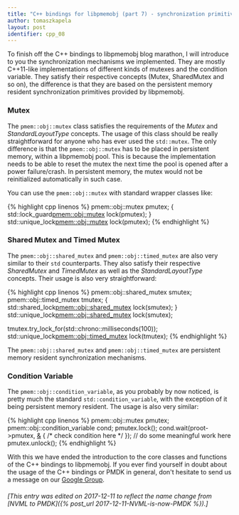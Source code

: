```yaml
---
title: "C++ bindings for libpmemobj (part 7) - synchronization primitives"
author: tomaszkapela
layout: post
identifier: cpp_08
---
```


To finish off the C++ bindings to libpmemobj blog marathon, I will introduce to
you the synchronization mechanisms we implemented. They are mostly C++11-like
implementations of different kinds of mutexes and the condition variable. They
satisfy their respective concepts (Mutex, SharedMutex and so on), the difference
is that they are based on the persistent memory resident synchronization
primitives provided by libpmemobj.

### Mutex

The `pmem::obj::mutex` class satisfies the requirements of the _Mutex_ and
_StandardLayoutType_ concepts. The usage of this class should be really
straightforward for anyone who has ever used the `std::mutex`. The only
difference is that the `pmem::obj::mutex` has to be placed in persistent memory,
within a libpmemobj pool. This is because the implementation needs to be able to
reset the mutex the next time the pool is opened after a power failure/crash.
In persistent memory, the mutex would not be reinitialized automatically in
such case.

You can use the `pmem::obj::mutex` with standard wrapper classes like:

{% highlight cpp linenos %}
pmem::obj::mutex pmutex;
{
  std::lock_guard<pmem::obj::mutex> lock(pmutex);
}
std::unique_lock<pmem::obj::mutex> lock(pmutex);
{% endhighlight %}

### Shared Mutex and Timed Mutex

The `pmem::obj::shared_mutex` and `pmem::obj::timed_mutex` are also very similar
to their `std` counterparts. They also satisfy their respective _SharedMutex_
and _TimedMutex_ as well as the _StandardLayoutType_ concepts. Their usage is
also very straightforward:

{% highlight cpp linenos %}
pmem::obj::shared_mutex smutex;
pmem::obj::timed_mutex tmutex;
{
  std::shared_lock<pmem::obj::shared_mutex> lock(smutex);
}
std::unique_lock<pmem::obj::shared_mutex> lock(smutex);

tmutex.try_lock_for(std::chrono::milliseconds(100));
std::unique_lock<pmem::obj::timed_mutex> lock(tmutex);
{% endhighlight %}

The `pmem::obj::shared_mutex` and `pmem::obj::timed_mutex` are persistent
memory resident synchronization mechanisms.

### Condition Variable

The `pmem::obj::condition_variable`, as you probably by now noticed, is pretty
much the standard `std::condition_variable`, with the exception of it being
persistent memory resident. The usage is also very similar:

{% highlight cpp linenos %}
pmem::obj::mutex pmutex;
pmem::obj::condition_variable cond;
pmutex.lock();
cond.wait(proot->pmutex, [&]() { /* check condition here */ });
// do some meaningful work here
pmutex.unlock();
{% endhighlight %}

With this we have ended the introduction to the core classes and functions of
the C++ bindings to libpmemobj. If you ever find yourself in doubt about the
usage of the C++ bindings or PMDK in general, don't hesitate to send us a
message on our [Google Group][33a989a9].

[33a989a9]: https://groups.google.com/forum/#!forum/pmem "Pmem Google Group"

###### [This entry was edited on 2017-12-11 to reflect the name change from [NVML to PMDK]({% post_url 2017-12-11-NVML-is-now-PMDK %}).]
